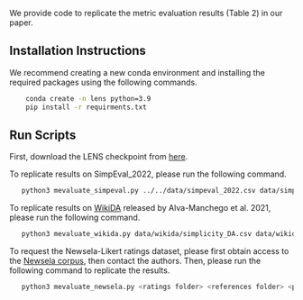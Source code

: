 We provide code to replicate the metric evaluation results (Table 2) in our paper.

## Installation Instructions

We recommend creating a new conda environment and installing the required packages using the following commands.

```bash
    conda create -n lens python=3.9
    pip install -r requirments.txt
```

## Run Scripts
First, download the LENS checkpoint from [here](https://drive.google.com/drive/folders/1unqQ_bpUjOdXcjTV6YmgCWF3l0sMcCvv).

To replicate results on SimpEval_2022, please run the following command.

```bash
   python3 mevaluate_simpeval.py ../../data/simpeval_2022.csv data/simpeval_2022/references <path to the lens checkpoint>
```


To replicate results on [WikiDA](https://github.com/feralvam/metaeval-simplification) released by Alva-Manchego et al. 2021, please run the following command.

```bash
   python3 mevaluate_wikida.py data/wikida/simplicity_DA.csv data/wikida/references <path to the lens checkpoint>
```

To request the Newsela-Likert ratings dataset, please first obtain access to the [Newsela corpus](https://newsela.com/data/), then contact the authors. 
Then, please run the following command to replicate the results.

```bash
   python3 mevaluate_newsela.py <ratings folder> <references folder> <path to the lens checkpoint>
```